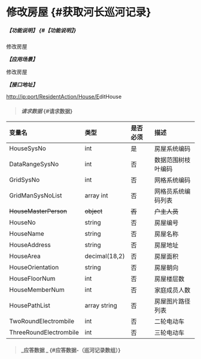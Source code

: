 # 修改房屋 {#获取河长巡河记录}

##### _【功能说明】_ {#【功能说明】}

修改房屋

_**【应用场景】**_

修改房屋

_**【接口地址】**_

[http://ip:port/ResidentAction/House/E](http://ip:port/HMQuery/PatrolRiver/GetPatrolRivers)ditHouse

> #### _请求数据_ {#请求数据}

| 变量名 | 类型 | 是否必须 | 描述 |
| :--- | :--- | :--- | :--- |
| HouseSysNo | int | 是 | 房屋系统编码 |
| DataRangeSysNo | int | 否 | 数据范围树枝叶编码 |
| GridSysNo | int | 否 | 网格系统编码 |
| GridManSysNoList | array int | 否 | 网格员系统编码列表 |
| ~~HouseMasterPerson~~ | ~~object~~ | ~~否~~ | ~~户主人员~~ |
| HouseNo | string | 否 | 房屋编号 |
| HouseName | string | 否 | 房屋名称 |
| HouseAddress | string | 否 | 房屋地址 |
| HouseArea | decimal\(18,2\) | 否 | 房屋面积 |
| HouseOrientation | string | 否 | 房屋朝向 |
| HouseFloorNum | int | 否 | 房屋楼层数 |
| HouseMemberNum | int | 否 | 家庭成员人数 |
| HousePathList | array string | 否 | 房屋图片路径列表 |
| TwoRoundElectrombile | int | 否 | 二轮电动车 |
| ThreeRoundElectrombile | int | 否 | 三轮电动车 |

> #### _应答数据 _ {#应答数据-（巡河记录数组）}



